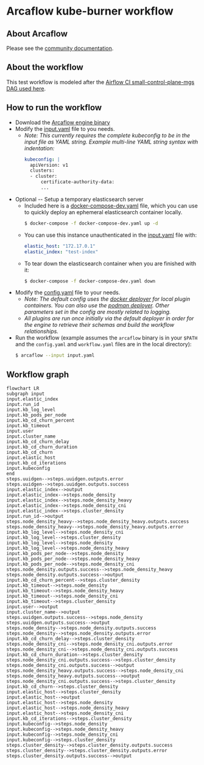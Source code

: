 # Arcaflow kube-burner workflow
## About Arcaflow
Please see the [community documentation](https://arcalot.io).

## About the workflow

This test workflow is modeled after the [Airflow CI small-control-plane-mgs DAG used here](https://github.com/cloud-bulldozer/airflow-kubernetes/blob/master/dags/openshift_nightlies/config/benchmarks/small-control-plane-mgs.json).

## How to run the workflow
- Download the [Arcaflow engine binary](https://github.com/arcalot/arcaflow-engine/releases)
- Modify the [input.yaml](input-example.yaml) file to you needs.
  - *Note: This currently requires the complete kubeconfig to be in the input file as YAML string. Example multi-line YAML string syntax with indentation:*
    ```yaml
    kubeconfig: |
      apiVersion: v1
      clusters:
      - cluster:
          certificate-authority-data: 
          ...
    ```
- Optional -- Setup a temporary elasticsearch server
  - Included here is a [docker-compose-dev.yaml](docker-compose-dev.yaml) file, which you can use to quickly deploy an ephemeral elasticsearch container locally.
    ```bash
    $ docker-compose -f docker-compose-dev.yaml up -d
    ```
  - You can use this instance unauthenticated in the [input.yaml](input-example.yaml) file with:
    ```yaml
    elastic_host: "172.17.0.1"
    elastic_index: "test-index"
    ```
  - To tear down the elasticsearch container when you are finished with it:
    ```bash
    $ docker-compose -f docker-compose-dev.yaml down
    ```
- Modify the [config.yaml](config.yaml) file to your needs.
  - *Note: The default config uses the [docker deployer](https://arcalot.io/arcaflow/engine/#docker-deployer) for local plugin containers. You can also use the [podman deployer](https://arcalot.io/arcaflow/engine/#podman-deployer). Other parameters set in the config are mostly related to logging.*
  - *All plugins are run once initially via the default deployer in order for the engine to retrieve their schemas and build the workflow relationships.*
- Run the workflow (example assumes the `arcaflow` binary is in your `$PATH` and the `config.yaml` and `workflow.yaml` files are in the local directory):
  ```bash
  $ arcaflow --input input.yaml
  ```

## Workflow graph
```mermaid
flowchart LR
subgraph input
input.elastic_index
input.run_id
input.kb_log_level
input.kb_pods_per_node
input.kb_cd_churn_percent
input.kb_timeout
input.user
input.cluster_name
input.kb_cd_churn_delay
input.kb_cd_churn_duration
input.kb_cd_churn
input.elastic_host
input.kb_cd_iterations
input.kubeconfig
end
steps.uuidgen-->steps.uuidgen.outputs.error
steps.uuidgen-->steps.uuidgen.outputs.success
input.elastic_index-->output
input.elastic_index-->steps.node_density
input.elastic_index-->steps.node_density_heavy
input.elastic_index-->steps.node_density_cni
input.elastic_index-->steps.cluster_density
input.run_id-->output
steps.node_density_heavy-->steps.node_density_heavy.outputs.success
steps.node_density_heavy-->steps.node_density_heavy.outputs.error
input.kb_log_level-->steps.node_density_cni
input.kb_log_level-->steps.cluster_density
input.kb_log_level-->steps.node_density
input.kb_log_level-->steps.node_density_heavy
input.kb_pods_per_node-->steps.node_density
input.kb_pods_per_node-->steps.node_density_heavy
input.kb_pods_per_node-->steps.node_density_cni
steps.node_density.outputs.success-->steps.node_density_heavy
steps.node_density.outputs.success-->output
input.kb_cd_churn_percent-->steps.cluster_density
input.kb_timeout-->steps.node_density
input.kb_timeout-->steps.node_density_heavy
input.kb_timeout-->steps.node_density_cni
input.kb_timeout-->steps.cluster_density
input.user-->output
input.cluster_name-->output
steps.uuidgen.outputs.success-->steps.node_density
steps.uuidgen.outputs.success-->output
steps.node_density-->steps.node_density.outputs.success
steps.node_density-->steps.node_density.outputs.error
input.kb_cd_churn_delay-->steps.cluster_density
steps.node_density_cni-->steps.node_density_cni.outputs.error
steps.node_density_cni-->steps.node_density_cni.outputs.success
input.kb_cd_churn_duration-->steps.cluster_density
steps.node_density_cni.outputs.success-->steps.cluster_density
steps.node_density_cni.outputs.success-->output
steps.node_density_heavy.outputs.success-->steps.node_density_cni
steps.node_density_heavy.outputs.success-->output
steps.node_density_cni.outputs.success-->steps.cluster_density
input.kb_cd_churn-->steps.cluster_density
input.elastic_host-->steps.cluster_density
input.elastic_host-->output
input.elastic_host-->steps.node_density
input.elastic_host-->steps.node_density_heavy
input.elastic_host-->steps.node_density_cni
input.kb_cd_iterations-->steps.cluster_density
input.kubeconfig-->steps.node_density
input.kubeconfig-->steps.node_density_heavy
input.kubeconfig-->steps.node_density_cni
input.kubeconfig-->steps.cluster_density
steps.cluster_density-->steps.cluster_density.outputs.success
steps.cluster_density-->steps.cluster_density.outputs.error
steps.cluster_density.outputs.success-->output
```